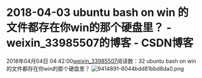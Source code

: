 # 2018-04-03 ubuntu bash on win 的文件都存在你win的那个硬盘里？ - weixin_33985507的博客 - CSDN博客
2018年04月04日 04:42:00[weixin_33985507](https://me.csdn.net/weixin_33985507)阅读数：32
ubuntu bash on win 的文件都存在你win的那个硬盘里？
![9414891-6044bdd81bbd8da0.png](https://upload-images.jianshu.io/upload_images/9414891-6044bdd81bbd8da0.png)

